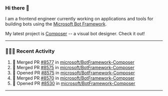 ### Hi there 👋

I am a frontend engineer currently working on applications and tools for building bots using the [Microsoft Bot Framework](https://dev.botframework.com/).

My latest project is [Composer](https://github.com/microsoft/BotFramework-Composer) -- a visual bot designer. Check it out!

---

### 👨🏻‍💻 Recent Activity

<!--START_SECTION:activity-->
1. 🎉 Merged PR [#8577](https://github.com/microsoft/BotFramework-Composer/pull/8577) in [microsoft/BotFramework-Composer](https://github.com/microsoft/BotFramework-Composer)
2. 🎉 Merged PR [#8575](https://github.com/microsoft/BotFramework-Composer/pull/8575) in [microsoft/BotFramework-Composer](https://github.com/microsoft/BotFramework-Composer)
3. 💪 Opened PR [#8575](https://github.com/microsoft/BotFramework-Composer/pull/8575) in [microsoft/BotFramework-Composer](https://github.com/microsoft/BotFramework-Composer)
4. 🎉 Merged PR [#8570](https://github.com/microsoft/BotFramework-Composer/pull/8570) in [microsoft/BotFramework-Composer](https://github.com/microsoft/BotFramework-Composer)
5. 💪 Opened PR [#8530](https://github.com/microsoft/BotFramework-Composer/pull/8530) in [microsoft/BotFramework-Composer](https://github.com/microsoft/BotFramework-Composer)
<!--END_SECTION:activity-->

---

<!--
**a-b-r-o-w-n/a-b-r-o-w-n** is a ✨ _special_ ✨ repository because its `README.md` (this file) appears on your GitHub profile.

Here are some ideas to get you started:

- 🔭 I’m currently working on ...
- 🌱 I’m currently learning ...
- 👯 I’m looking to collaborate on ...
- 🤔 I’m looking for help with ...
- 💬 Ask me about ...
- 📫 How to reach me: ...
- 😄 Pronouns: ...
- ⚡ Fun fact: ...
-->
